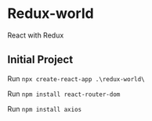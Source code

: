 # Redux-world
React with Redux

## Initial Project
Run `npx create-react-app .\redux-world\`

Run `npm install react-router-dom`

Run `npm install axios`